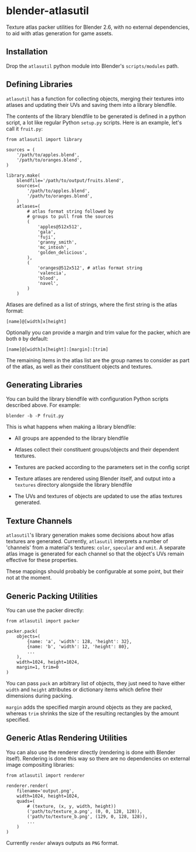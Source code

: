 blender-atlasutil
=================

Texture atlas packer utilities for Blender 2.6, with no external
dependencies, to aid with atlas generation for game assets.

Installation
------------

Drop the `atlasutil` python module into Blender's `scripts/modules`
path.

Defining Libraries
------------------

`atlasutil` has a function for collecting objects, merging their
textures into atlases and updating their UVs and saving them into a
library blendfile.

The contents of the library blendfile to be generated is defined in a
python script, a lot like regular Python `setup.py` scripts.  Here is
an example, let's call it `fruit.py`:

    from atlasutil import library

    sources = (
        '/path/to/apples.blend',
        '/path/to/oranges.blend',
    )

    library.make(
        blendfile='/path/to/output/fruits.blend',
        sources=(
            '/path/to/apples.blend',
            '/path/to/oranges.blend',
        )
        atlases=(
            # atlas format string followed by
            # groups to pull from the sources
            (
                'apples@512x512',  
                'gala',
                'fuji',
                'granny_smith',
                'mc_intosh',
                'golden_delicious',
            ),
            (
                'oranges@512x512', # atlas format string
                'valencia',
                'blood',
                'navel',
            )
        )
    
Atlases are defined as a list of strings, where the first string
is the atlas format:

    [name]@[width]x[height]

Optionally you can provide a margin and trim value for the packer,
which are both `0` by default:
    
    [name]@[width]x[height]:[margin]:[trim]

The remaining items in the atlas list are the group names to consider
as part of the atlas, as well as their constituent objects and
textures.

Generating Libraries
--------------------

You can build the library blendfile with configuration Python scripts
described above.  For example:
    
    blender -b -P fruit.py
    
This is what happens when making a library blendfile:

* All groups are appended to the library blendfile

* Atlases collect their constituent groups/objects and their
  dependent textures.

* Textures are packed according to the parameters set in the
  config script

* Texture atlases are rendered using Blender itself, and output
  into a `textures` directory alongside the library blendfile

* The UVs and textures of objects are updated to use the atlas
  textures generated.

Texture Channels
----------------
    
`atlasutil`'s library generation makes some decisions about how atlas
textures are generated.  Currently, `atlasutil` interprets a number of
'channels' from a material's textures: `color`, `specular` and `emit`.
A separate atlas image is generated for each channel so that the
object's UVs remain effective for these properties.

These mappings should probably be configurable at some point, but
their not at the moment.

Generic Packing Utilities
-------------------------

You can use the packer directly:

    from atlasutil import packer

    packer.pack(
        objects=(
            {name: 'a', 'width': 128, 'height': 32},
            {name: 'b', 'width': 12, 'height': 80},
            ...
        ),
        width=1024, height=1024,
        margin=1, trim=0
    )

You can pass `pack` an arbitrary list of objects, they just need to
have either `width` and `height` attributes or dictionary items which
define their dimensions during packing.

`margin` adds the specified margin around objects as they are packed,
whereas `trim` shrinks the size of the resulting rectangles by the
amount specified.

Generic Atlas Rendering Utilities
---------------------------------

You can also use the renderer directly (rendering is done with Blender
itself).  Rendering is done this way so there are no dependencies on
external image compositing libraries:

    from atlasutil import renderer

    renderer.render(
        filename='output.png',
        width=1024, height=1024,
        quads=(
            # (texture, (x, y, width, height))
            ('path/to/texture_a.png', (0, 0, 128, 128)),
            ('path/to/texture_b.png', (129, 0, 128, 128)),
            ...
        )
    )

Currently `render` always outputs as `PNG` format.
